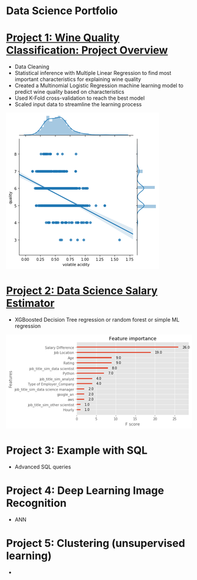 # Data Science Portfolio

# [Project 1: Wine Quality Classification: Project Overview](https://github.com/andreasbergstrm/DS-Wine-Quality-Project)
* Data Cleaning
* Statistical inference with Multiple Linear Regression to find most important characteristics for explaining wine quality
* Created a Multinomial Logistic Regression machine learning model to predict wine quality based on characteristics
* Used K-Fold cross-validation to reach the best model
* Scaled input data to streamline the learning process

![](https://github.com/andreasbergstrm/andreasbergstrm.github.io/blob/main/images/nedladdning%20(1).png)

# [Project 2: Data Science Salary Estimator](https://github.com/andreasbergstrm/Data-science-salary-prediction)
* XGBoosted Decision Tree regression or random forest or simple ML regression

![](https://github.com/andreasbergstrm/andreasbergstrm.github.io/blob/main/images/nedladdning.png)


# Project 3: Example with SQL
* Advanced SQL queries


# Project 4: Deep Learning Image Recognition
* ANN


# Project 5: Clustering (unsupervised learning)
*
